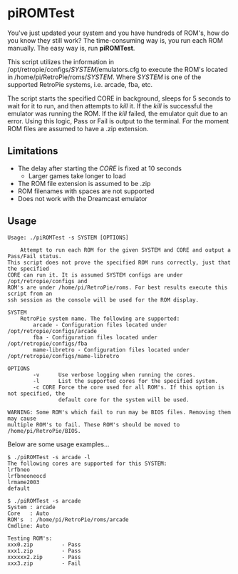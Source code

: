 # piROMTest
You've just updated your system and you have hundreds of ROM's, how do you know they still work? The time-consuming
way is, you run each ROM manually. The easy way is, run **piROMTest**.

This script utilizes the information in /opt/retropie/configs/*SYSTEM*/emulators.cfg to execute the ROM's located
in /home/pi/RetroPie/roms/*SYSTEM*. Where *SYSTEM* is one of the supported RetroPie systems, i.e. arcade, fba, etc. 

The script starts the specified CORE in background, sleeps for 5 seconds to wait for it to run, and then attempts
to *kill* it. If the *kill* is successful the emulator was running the ROM. If the *kill* failed, the emulator quit due
to an error. Using this logic, Pass or Fail is output to the terminal. For the moment ROM files are assumed to have
a .zip extension.

## Limitations
* The delay after starting the *CORE* is fixed at 10 seconds
  * Larger games take longer to load
* The ROM file extension is assumed to be .zip
* ROM filenames with spaces are not supported
* Does not work with the Dreamcast emulator

## Usage
```
Usage: ./piROMTest -s SYSTEM [OPTIONS]

    Attempt to run each ROM for the given SYSTEM and CORE and output a Pass/Fail status.
This script does not prove the specified ROM runs correctly, just that the specified
CORE can run it. It is assumed SYSTEM configs are under /opt/retropie/configs and
ROM's are under /home/pi/RetroPie/roms. For best results execute this script from an
ssh session as the console will be used for the ROM display.

SYSTEM
    RetroPie system name. The following are supported:
        arcade - Configuration files located under /opt/retropie/configs/arcade
        fba - Configuration files located under /opt/retropie/configs/fba
        mame-libretro - Configuration files located under /opt/retropie/configs/mame-libretro

OPTIONS
        -v      Use verbose logging when running the cores.
        -l      List the supported cores for the specified system.
        -c CORE Force the core used for all ROM's. If this option is not specified, the
                default core for the system will be used.

WARNING: Some ROM's which fail to run may be BIOS files. Removing them may cause
multiple ROM's to fail. These ROM's should be moved to /home/pi/RetroPie/BIOS.
```
Below are some usage examples...
```
$ ./piROMTest -s arcade -l
The following cores are supported for this SYSTEM:
lrfbneo
lrfbneoneocd
lrmame2003
default

$ ./piROMTest -s arcade
System : arcade
Core   : Auto
ROM's  : /home/pi/RetroPie/roms/arcade
Cmdline: Auto

Testing ROM's:
xxx0.zip         - Pass
xxx1.zip         - Pass
xxxxxx2.zip      - Pass
xxx3.zip         - Fail
```
